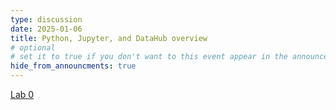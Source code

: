 ```yaml
---
type: discussion
date: 2025-01-06
title: Python, Jupyter, and DataHub overview
# optional
# set it to true if you don't want to this event appear in the announcements section
hide_from_announcments: true
---
```


[Lab 0](https://canvas.ucsd.edu/files/14003431/download?download_frd=1)

